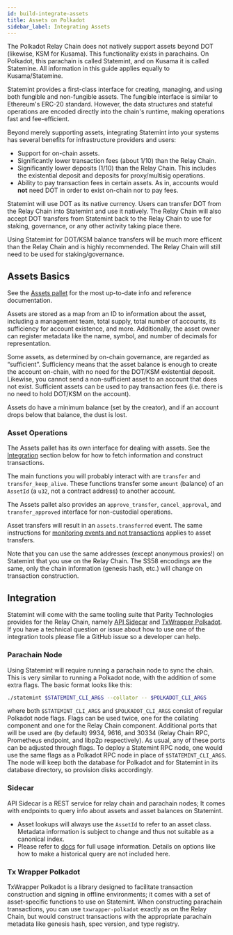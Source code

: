 ```yaml
---
id: build-integrate-assets
title: Assets on Polkadot
sidebar_label: Integrating Assets
---
```


The Polkadot Relay Chain does not natively support assets beyond DOT (likewise, KSM for Kusama).
This functionality exists in parachains. On Polkadot, this parachain is called Statemint, and on
Kusama it is called Statemine. All information in this guide applies equally to Kusama/Statemine.

Statemint provides a first-class interface for creating, managing, and using both fungible and
non-fungible assets. The fungible interface is similar to Ethereum's ERC-20 standard. However, the
data structures and stateful operations are encoded directly into the chain's runtime, making
operations fast and fee-efficient.

Beyond merely supporting assets, integrating Statemint into your systems has several benefits for
infrastructure providers and users:

- Support for on-chain assets.
- Significantly lower transaction fees (about 1/10) than the Relay Chain.
- Significantly lower deposits (1/10) than the Relay Chain. This includes the existential deposit
  and deposits for proxy/multisig operations.
- Ability to pay transaction fees in certain assets. As in, accounts would **not** need DOT in order
  to exist on-chain nor to pay fees.

Statemint will use DOT as its native currency. Users can transfer DOT from the Relay Chain into
Statemint and use it natively. The Relay Chain will also accept DOT transfers from Statemint back to
the Relay Chain to use for staking, governance, or any other activity taking place there.

Using Statemint for DOT/KSM balance transfers will be much more efficent than the Relay Chain and is
highly recommended. The Relay Chain will still need to be used for staking/governance.

## Assets Basics

See the [Assets pallet](https://github.com/paritytech/substrate/blob/master/frame/assets/src/lib.rs)
for the most up-to-date info and reference documentation.

Assets are stored as a map from an ID to information about the asset, including a management team,
total supply, total number of accounts, its sufficiency for account existence, and more.
Additionally, the asset owner can register metadata like the name, symbol, and number of decimals
for representation.

Some assets, as determined by on-chain governance, are regarded as “sufficient”. Sufficiency means
that the asset balance is enough to create the account on-chain, with no need for the DOT/KSM
existential deposit. Likewise, you cannot send a non-sufficient asset to an account that does not
exist. Sufficient assets can be used to pay transaction fees (i.e. there is no need to hold DOT/KSM
on the account).

Assets do have a minimum balance (set by the creator), and if an account drops below that balance,
the dust is lost.

### Asset Operations

The Assets pallet has its own interface for dealing with assets. See the [Integration](#integration)
section below for how to fetch information and construct transactions.

The main functions you will probably interact with are `transfer` and `transfer_keep_alive`. These
functions transfer some `amount` (balance) of an `AssetId` (a `u32`, not a contract address) to
another account.

The Assets pallet also provides an `approve_transfer`, `cancel_approval`, and `transfer_approved`
interface for non-custodial operations.

Asset transfers will result in an `assets.transferred` event. The same instructions for
[monitoring events and not transactions](build-protocol-info#events) applies to asset transfers.

Note that you can use the same addresses (except anonymous proxies!) on Statemint that you use on
the Relay Chain. The SS58 encodings are the same, only the chain information (genesis hash, etc.)
will change on transaction construction.

## Integration

Statemint will come with the same tooling suite that Parity Technologies provides for the Relay
Chain, namely [API Sidecar](https://github.com/paritytech/substrate-api-sidecar) and
[TxWrapper Polkadot](https://github.com/paritytech/txwrapper-core/tree/main/packages/txwrapper-polkadot).
If you have a technical question or issue about how to use one of the integration tools please file
a GitHub issue so a developer can help.

### Parachain Node

Using Statemint will require running a parachain node to sync the chain. This is very similar to
running a Polkadot node, with the addition of some extra flags. The basic format looks like this:

```bash
./statemint $STATEMINT_CLI_ARGS --collator -- $POLKADOT_CLI_ARGS
```

where both `$STATEMINT_CLI_ARGS` and `$POLKADOT_CLI_ARGS` consist of regular Polkadot node flags.
Flags can be used twice, one for the collating component and one for the Relay Chain component.
Additional ports that will be used are (by default) 9934, 9616, and 30334 (Relay Chain RPC,
Prometheus endpoint, and libp2p respectively). As usual, any of these ports can be adjusted through
flags. To deploy a Statemint RPC node, one would use the same flags as a Polkadot RPC node in place
of `$STATEMINT_CLI_ARGS`. The node will keep both the database for Polkadot and for Statemint in its
database directory, so provision disks accordingly.

### Sidecar

API Sidecar is a REST service for relay chain and parachain nodes; It comes with endpoints to query
info about assets and asset balances on Statemint.

- Asset lookups will always use the `AssetId` to refer to an asset class. Metadata information is
  subject to change and thus not suitable as a canonical index.
- Please refer to [docs](https://paritytech.github.io/substrate-api-sidecar/dist/) for full usage
  information. Details on options like how to make a historical query are not included here.

### Tx Wrapper Polkadot

TxWrapper Polkadot is a library designed to facilitate transaction construction and signing in
offline environments; it comes with a set of asset-specific functions to use on Statemint. When
constructing parachain transactions, you can use `txwrapper-polkadot` exactly as on the Relay Chain,
but would construct transactions with the appropriate parachain metadata like genesis hash, spec
version, and type registry.
